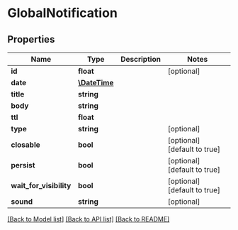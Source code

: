 # GlobalNotification

## Properties
Name | Type | Description | Notes
------------ | ------------- | ------------- | -------------
**id** | **float** |  | [optional] 
**date** | [**\DateTime**](\DateTime.md) |  | 
**title** | **string** |  | 
**body** | **string** |  | 
**ttl** | **float** |  | 
**type** | **string** |  | [optional] 
**closable** | **bool** |  | [optional] [default to true]
**persist** | **bool** |  | [optional] [default to true]
**wait_for_visibility** | **bool** |  | [optional] [default to true]
**sound** | **string** |  | [optional] 

[[Back to Model list]](../README.md#documentation-for-models) [[Back to API list]](../README.md#documentation-for-api-endpoints) [[Back to README]](../README.md)


